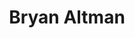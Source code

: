 ---
layout: post
title:  "Bryan Altman"
description: |
  * Serial entrepreneur
  * Garlic bread expert
  * Tech bubble optimist
  * Rwandan mining IT supply chain consultant
  * Reckless drone pilot
  * Shoveled 23 feet of snow this month
categories: people
img: BryanAltman.jpg
color: BF360C
previewonly: true
---